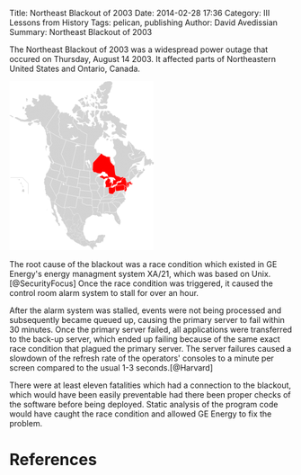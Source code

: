 Title: Northeast Blackout of 2003
Date: 2014-02-28 17:36
Category: III Lessons from History
Tags: pelican, publishing
Author: David Avedissian
Summary: Northeast Blackout of 2003

The Northeast Blackout of 2003 was a widespread power outage that occured on
Thursday, August 14 2003. It affected parts of Northeastern United States and
Ontario, Canada.

![Blackout](images/blackout.png)

The root cause of the blackout was a race condition which existed in GE Energy's
energy managment system XA/21, which was based on Unix.[@SecurityFocus] Once the
race condition was triggered, it caused the control room alarm system to stall
for over an hour.

After the alarm system was stalled, events were not being processed and subsequently
became queued up, causing the primary server to fail within 30 minutes. Once the
primary server failed, all applications were transferred to the back-up server,
which ended up failing because of the same exact race condition that plagued the
primary server. The server failures caused a slowdown of the refresh rate of the
operators' consoles to a minute per screen compared to the usual 1-3 seconds.[@Harvard]

There were at least eleven fatalities which had a connection to the blackout, which
would have been easily preventable had there been proper checks of the software before
being deployed. Static analysis of the program code would have caught the race
condition and allowed GE Energy to fix the problem.

References
==========
[@SecurityFocus "Software Bug Contributed to Blackout"]: http://www.securityfocus.com/news/8016
[@Harvard "Interim Report on the August 14, 2003 Blackout"]: http://www.hks.harvard.edu/hepg/Papers/NYISO.blackout.report.8.Jan.04.pdf
[@Image "Areas affected by blackout"]: http://en.wikipedia.org/wiki/File:Map_of_North_America,_blackout_2003.svg